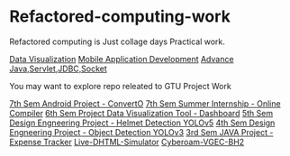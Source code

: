# Refactored-computing-work
Refactored computing is Just collage days Practical work.

[Data Visualization](https://github.com/sidpro-hash/HTML-Canvas)
[Mobile Application Development](https://github.com/sidpro-hash/Android-Work)
[Advance Java,Servlet,JDBC,Socket](https://github.com/sidpro-hash/Code-Vault)

You may want to explore repo releated to GTU Project Work

[7th Sem Android Project - ConvertO](https://github.com/sidpro-hash/PDF-tools)
[7th Sem Summer Internship - Online Compiler](https://github.com/sidpro-hash/Online-Compiler)
[6th Sem Project Data Visualization Tool - Dashboard](https://github.com/sidpro-hash/Dashboard)
[5th Sem Design Engneering Project - Helmet Detection YOLOv5](https://github.com/sidpro-hash/Helmet-Detection-YOLOv5)
[4th Sem Design Engneering Project - Object Detection YOLOv3](https://github.com/sidpro-hash/Object-Detection-YOLOv3)
[3rd Sem JAVA Project - Expense Tracker](https://github.com/sidpro-hash/Expense-Tracker)
[Live-DHTML-Simulator](https://github.com/sidpro-hash/Live-DHTML-Simulator)
[Cyberoam-VGEC-BH2](https://github.com/sidpro-hash/Cyberoam-VGEC-BH2)
